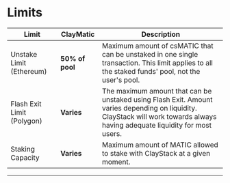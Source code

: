 # Limits


| Limit                      | ClayMatic       | Description                                                                                                                                                                  |
|----------------------------|-----------------|------------------------------------------------------------------------------------------------------------------------------------------------------------------------------|
| Unstake Limit (Ethereum)   | **50% of pool** | Maximum amount of csMATIC that can be unstaked in one single transaction. This limit applies to all the staked funds' pool, not the user's pool.                                    |
| Flash Exit Limit (Polygon) | **Varies**      | The maximum amount that can be unstaked using Flash Exit. Amount varies depending on liquidity. ClayStack will work towards always having adequate liquidity for most users. |
| Staking Capacity           | **Varies**      | Maximum amount of MATIC allowed to stake with ClayStack at a given  moment.                                                                                                    |                                                                                             |
---
